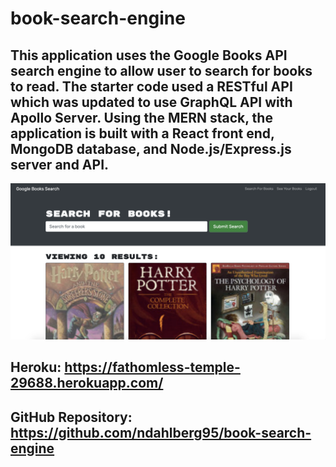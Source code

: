 # book-search-engine

## This application uses the Google Books API search engine to allow user to search for books to read.  The starter code used a RESTful API which was updated to use GraphQL API with Apollo Server.  Using the MERN stack, the application is built with a React front end, MongoDB database, and Node.js/Express.js server and API.

![Application Screenshot](./client/public/screenshot.png)

## Heroku: https://fathomless-temple-29688.herokuapp.com/
## GitHub Repository: https://github.com/ndahlberg95/book-search-engine